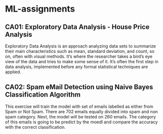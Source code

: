 # ML-assignments

## CA01: Exploratory Data Analysis - House Price Analysis
Exploratory Data Analysis is an approach analyzing data sets to summarize their main
characteristics such as mean, standard deviation, and count, so on, often with visual
methods. It’s where the researcher takes a bird’s eye view of the data and tries to make
some sense of it. It’s often the first step in data analysis, implemented before any formal
statistical techniques are applied.

## CA02: Spam eMail Detection using Naive Bayes Classification Algorithm
This exercise will train the model with set of emails labelled as either from Spam or Not Spam. 
There are 702 emails equally divided into spam and non spam category.
Next, the model will be tested on 260 emails. The category of this emails is going to be predict
by the moedl and compare the accuracy with the correct classification.

